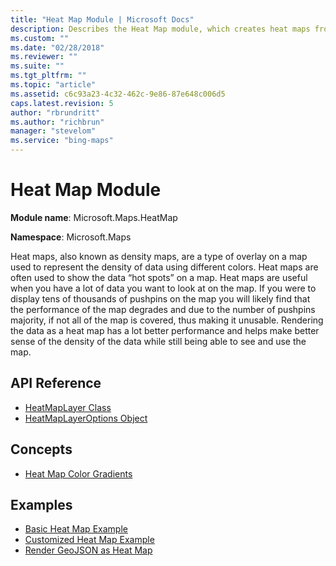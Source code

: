 ```yaml
---
title: "Heat Map Module | Microsoft Docs"
description: Describes the Heat Map module, which creates heat maps from data, and provides links to API reference, a concept article and examples.
ms.custom: ""
ms.date: "02/28/2018"
ms.reviewer: ""
ms.suite: ""
ms.tgt_pltfrm: ""
ms.topic: "article"
ms.assetid: c6c93a23-4c32-462c-9e86-87e648c006d5
caps.latest.revision: 5
author: "rbrundritt"
ms.author: "richbrun"
manager: "stevelom"
ms.service: "bing-maps"
---
```


# Heat Map Module

**Module name**: Microsoft.Maps.HeatMap

**Namespace**: Microsoft.Maps 

Heat maps, also known as density maps, are a type of overlay on a map used to represent the density of data using different colors. Heat maps are often used to show the data “hot spots” on a map. Heat maps are useful when you have a lot of data you want to look at on the map. If you were to display tens of thousands of pushpins on the map you will likely find that the performance of the map degrades and due to the number of pushpins majority, if not all of the map is covered, thus making it unusable. Rendering the data as a heat map has a lot better performance and helps make better sense of the density of the data while still being able to see and use the map.

## API Reference
  * [HeatMapLayer Class](heatmaplayer-class.md)
  * [HeatMapLayerOptions Object](heatmaplayeroptions-object.md)


## Concepts
  * [Heat Map Color Gradients](../../map-control-concepts/heat-map-module-examples/heat-map-color-gradients.md)
  
## Examples
  * [Basic Heat Map Example](../../map-control-concepts/heat-map-module-examples/basic-heat-map-example.md)
  * [Customized Heat Map Example](../../map-control-concepts/heat-map-module-examples/customized-heat-map-example.md)
  * [Render GeoJSON as Heat Map](../../map-control-concepts/heat-map-module-examples/render-geojson-as-heat-map.md)
 